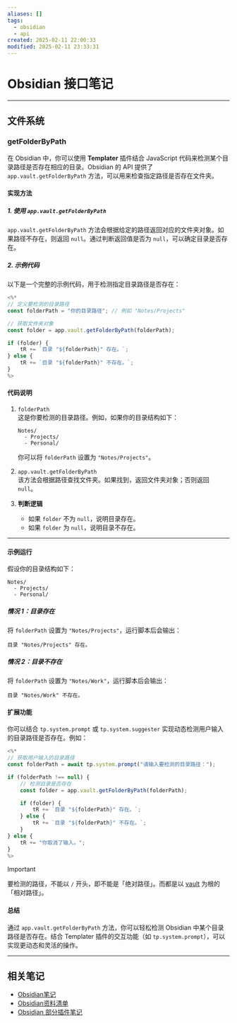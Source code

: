 ```yaml
---
aliases: []
tags:
  - obsidian
  - api
created: 2025-02-11 22:00:33
modified: 2025-02-11 23:33:31
---
```

# Obsidian 接口笔记

---

## 文件系统

### getFolderByPath

在 Obsidian 中，你可以使用 **Templater** 插件结合 JavaScript 代码来检测某个目录路径是否存在相应的目录。Obsidian 的 API 提供了 `app.vault.getFolderByPath` 方法，可以用来检查指定路径是否存在文件夹。

#### 实现方法

##### 1. 使用 `app.vault.getFolderByPath`
`app.vault.getFolderByPath` 方法会根据给定的路径返回对应的文件夹对象。如果路径不存在，则返回 `null`。通过判断返回值是否为 `null`，可以确定目录是否存在。

##### 2. 示例代码
以下是一个完整的示例代码，用于检测指定目录路径是否存在：

```javascript
<%*
// 定义要检测的目录路径
const folderPath = "你的目录路径"; // 例如 "Notes/Projects"

// 获取文件夹对象
const folder = app.vault.getFolderByPath(folderPath);

if (folder) {
    tR += `目录 "${folderPath}" 存在。`;
} else {
    tR += `目录 "${folderPath}" 不存在。`;
}
%>
```

#### 代码说明
1. `folderPath`  
   这是你要检测的目录路径。例如，如果你的目录结构如下：
   ```
   Notes/
     - Projects/
     - Personal/
   ```
   你可以将 `folderPath` 设置为 `"Notes/Projects"`。

2. `app.vault.getFolderByPath`  
   该方法会根据路径查找文件夹。如果找到，返回文件夹对象；否则返回 `null`。

3. **判断逻辑**  
   * 如果 `folder` 不为 `null`，说明目录存在。
   * 如果 `folder` 为 `null`，说明目录不存在。

---

#### 示例运行

假设你的目录结构如下：
```
Notes/
  - Projects/
  - Personal/
```

##### 情况 1：目录存在

将 `folderPath` 设置为 `"Notes/Projects"`，运行脚本后会输出：
```
目录 "Notes/Projects" 存在。
```

##### 情况 2：目录不存在

将 `folderPath` 设置为 `"Notes/Work"`，运行脚本后会输出：
```
目录 "Notes/Work" 不存在。
```

#### 扩展功能

你可以结合 `tp.system.prompt` 或 `tp.system.suggester` 实现动态检测用户输入的目录路径是否存在。例如：

```javascript
<%*
// 获取用户输入的目录路径
const folderPath = await tp.system.prompt("请输入要检测的目录路径：");

if (folderPath !== null) {
    // 检测目录是否存在
    const folder = app.vault.getFolderByPath(folderPath);

    if (folder) {
        tR += `目录 "${folderPath}" 存在。`;
    } else {
        tR += `目录 "${folderPath}" 不存在。`;
    }
} else {
    tR += "你取消了输入。";
}
%>
```

> [!important] 
> 
> 要检测的路径，不能以 `/` 开头，即不能是「绝对路径」。而都是以 [vault](Obsidian_Note.md#vault) 为根的「相对路径」。

#### 总结

通过 `app.vault.getFolderByPath` 方法，你可以轻松检测 Obsidian 中某个目录路径是否存在。结合 Templater 插件的交互功能（如 `tp.system.prompt`），可以实现更动态和灵活的操作。

----

## 相关笔记

* [Obsidian笔记](Obsidian_Note.md)
* [Obsidian资料清单](Obsidian_Material.md)
* [Obsidian 部分插件笔记](Obsidian_Plugins_Note.md)

